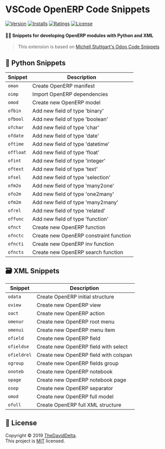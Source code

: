 # VSCode OpenERP Code Snippets

[![Version](https://vsmarketplacebadge.apphb.com/version/thedaviddelta.openerp-code-snippets.svg)](https://marketplace.visualstudio.com/items?itemName=thedaviddelta.openerp-code-snippets)
[![Installs](https://vsmarketplacebadge.apphb.com/installs-short/thedaviddelta.openerp-code-snippets.svg)](https://marketplace.visualstudio.com/items?itemName=thedaviddelta.openerp-code-snippets)
[![Ratings](https://vsmarketplacebadge.apphb.com/rating/thedaviddelta.openerp-code-snippets.svg)](https://marketplace.visualstudio.com/items?itemName=thedaviddelta.openerp-code-snippets)
[![License](https://img.shields.io/badge/License-MIT-yellow.svg)](./LICENSE)

#### 👨‍💻 Snippets for developing OpenERP modules with Python and XML

> This extension is based on [Michell Stuttgart's Odoo Code Snippets](https://marketplace.visualstudio.com/items?itemName=mstuttgart.odoo-snippets)


## 🐍 Python Snippets

| Snippet   | Description                            |
|-----------|----------------------------------------|
| `oman`    | Create OpenERP manifest                |
| `oimp`    | Import OpenERP dependencies            |
| `omod`    | Create new OpenERP model               |
| `ofbin`   | Add new field of type 'binary'         |
| `ofbool`  | Add new field of type 'boolean'        |
| `ofchar`  | Add new field of type 'char'           |
| `ofdate`  | Add new field of type 'date'           |
| `oftime`  | Add new field of type 'datetime'       |
| `offloat` | Add new field of type 'float'          |
| `ofint`   | Add new field of type 'integer'        |
| `oftext`  | Add new field of type 'text'           |
| `ofsel`   | Add new field of type 'selection'      |
| `ofm2o`   | Add new field of type 'many2one'       |
| `ofo2m`   | Add new field of type 'one2many'       |
| `ofm2m`   | Add new field of type 'many2many'      |
| `ofrel`   | Add new field of type 'related'        |
| `offunc`  | Add new field of type 'function'       |
| `ofnct`   | Create new OpenERP function            |
| `ofnctc`  | Create new OpenERP constraint function |
| `ofncti`  | Create new OpenERP inv function        |
| `ofncts`  | Create new OpenERP search function     |


## 🗃️ XML Snippets

| Snippet     | Description                           |
|-------------|---------------------------------------|
| `odata`     | Create OpenERP initial structure      |
| `oview`     | Create new OpenERP view               |
| `oact`      | Create new OpenERP action             |
| `omenur`    | Create new OpenERP root menu          |
| `omenui`    | Create new OpenERP menu item          |
| `ofield`    | Create new OpenERP field              |
| `ofieldse`  | Create new OpenERP field with select  |
| `ofieldrel` | Create new OpenERP field with colspan |
| `ogroup`    | Create new OpenERP fields group       |
| `onoteb`    | Create new OpenERP notebook           |
| `opage`     | Create new OpenERP notebook page      |
| `osep`      | Create new OpenERP separator          |
| `omod`      | Create new OpenERP full model         |
| `ofull`     | Create OpenERP full XML structure     |


## 📝 License

Copyright © 2019 [TheDavidDelta](https://github.com/TheDavidDelta).  
This project is [MIT](./LICENSE) licensed.